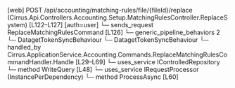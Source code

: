 [web] POST /api/accounting/matching-rules/file/{fileId}/replace  (Cirrus.Api.Controllers.Accounting.Setup.MatchingRulesController.ReplaceSystem)  [L122–L127] [auth=user]
  └─ sends_request ReplaceMatchingRulesCommand [L126]
    └─ generic_pipeline_behaviors 2
      └─ DatagetTokenSyncBehaviour
      └─ DatagetTokenSyncBehaviour
    └─ handled_by Cirrus.ApplicationService.Accounting.Commands.ReplaceMatchingRulesCommandHandler.Handle [L29–L69]
      └─ uses_service IControlledRepository<MatchingRule>
        └─ method WriteQuery [L48]
      └─ uses_service IRequestProcessor (InstancePerDependency)
        └─ method ProcessAsync [L60]

